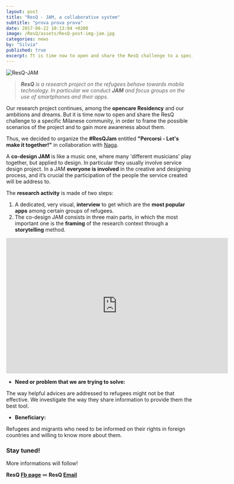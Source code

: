 ```yaml
---
layout: post
title: "ResQ - JAM, a collaborative system"
subtitle: "prova prova prova"
date: 2017-06-22 10:13:04 +0200
image: /ResQ/assets/ResQ-post-img-jam.jpg
categories: news
by: "Silvia"
published: true
excerpt: Tt is time now to open and share the ResQ challenge to a specific Milanese community, in order to frame the possible scenarios of the project and to gain more awareness about them.
---
```


<img src="https://opencarecc.github.io/ResQ/assets/ResQ-post-img-jam.jpg" alt="ResQ-JAM">

<blockquote><i><b>ResQ</b> is a research project on the refugees behave towards mobile technology.
In particular we conduct <b>JAM</b> and focus groups on the use of smartphones and their apps.</i></blockquote>

Our research project continues, among the <b>opencare Residency</b> and our ambitions and dreams. But it is time now to open and share the ResQ challenge to a specific Milanese community, in order to frame the possible scenarios of the project and to gain more awareness about them.

Thus, we decided to organize the <b>#ResQJam</b> entitled <b>"Percorsi - Let's make it together!"</b> in collaboration with [Naga](https://www.facebook.com/NagaOnlus/).  

A <b>co-design JAM</b> is like a music one, where many 'different musicians' play together, but applied to design. In particular they usually involve service design project.
In a JAM <b>everyone is involved</b> in the creative and designing process, and it’s crucial the participation of the people the service created will be address to.

The <b>research activity</b> is made of two steps:
1. A dedicated, very visual, <b>interview</b> to get which are the <b>most popular apps</b> among certain groups of refugees.
2. The co-design JAM consists in three main parts, in which the most important one is the <b>framing</b> of the research context through a <b>storytelling</b> method.

<iframe src="https://docs.google.com/presentation/d/1qTC2J8LsO6RFXSjDGBvxeVlwLyEKeXzQ6fA1h3mN7LU/embed?start=false&loop=false&delayms=3000" frameborder="0" width="600" height="366" allowfullscreen="true" mozallowfullscreen="true" webkitallowfullscreen="true"></iframe>

* <b>Need or problem that we are trying to solve:</b>

The way helpful advices are addressed to refugees might not be that effective. We investigate the way they share information to provide them the best tool.

* <b>Beneficiary:</b>

Refugees and migrants who need to be informed on their rights in foreign countries and willing to know more about them.

### Stay tuned!

More informations will follow!

<b>ResQ [Fb page](https://www.facebook.com/ResQ-121899991732625/)</b> ∞ <b>ResQ [Email](mailto:resqstaff@wemake.cc)</b>

